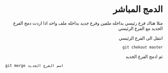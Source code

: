 <div dir="rtl">

# الدمج المباشر
مثلا هناك فرع رئيسي بداخله ملفين وفرع جديد بداخله ملف واحد اذا اردت دمج الفرع الجديد مع الفرع الرئيسي 

انتقل الى الفرع الرئيسي  

`git chekout master`

ثم ادمج الفرع الجديد 
<div>

<div dir="ltr">

`git merge اسم الفرع الجديد`
<div>